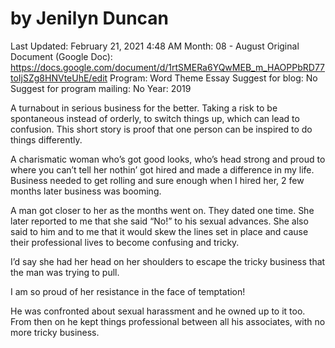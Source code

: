 # by Jenilyn Duncan

Last Updated: February 21, 2021 4:48 AM
Month: 08 - August
Original Document (Google Doc): https://docs.google.com/document/d/1rtSMERa6YQwMEB_m_HAOPPbRD77toIjSZg8HNVteUhE/edit
Program: Word Theme Essay
Suggest for blog: No
Suggest for program mailing: No
Year: 2019

A turnabout in serious business for the better. Taking a risk to be spontaneous instead of orderly, to switch things up, which can lead to confusion. This short story is proof that one person can be inspired to do things differently.

A charismatic woman who’s got good looks, who’s head strong and proud to where you can’t tell her nothin’ got hired and made a difference in my life. Business needed to get rolling and sure enough when I hired her, 2 few months later business was booming.

A man got closer to her as the months went on. They dated one time. She later reported to me that she said “No!” to his sexual advances. She also said to him and to me that it would skew the lines set in place and cause their professional lives to become confusing and tricky.

I’d say she had her head on her shoulders to escape the tricky business that the man was trying to pull.

I am so proud of her resistance in the face of temptation!

He was confronted about sexual harassment and he owned up to it too. From then on he kept things professional between all his associates, with no more tricky business.